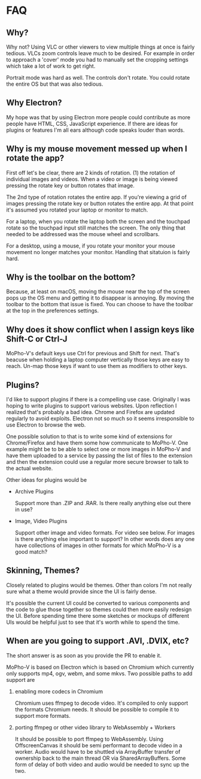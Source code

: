 # FAQ

## Why?

Why not? Using VLC or other viewers to view multiple
things at once is fairly tedious. VLCs zoom controls
leave much to be desired. For example in order to
approach a 'cover' mode you had to manually set the
cropping settings which take a lot of work to get right.

Portrait mode was hard as well. The controls don't
rotate. You could rotate the entire OS but that
was also tedious.

## Why Electron?

My hope was that by using Electron more people could contribute as more
people have HTML, CSS, JavaScript experience. If there are ideas for plugins
or features I'm all ears although code speaks louder than words.

## Why is my mouse movement messed up when I rotate the app?

First off let's be clear, there are 2 kinds of rotation. (1) the
rotation of individual images and videos. When a video or image
is being viewed pressing the rotate key or button rotates that image.

The 2nd type of rotation rotates the entire app. If you're viewing
a grid of images pressing the rotate key or button rotates the entire
app. At that point it's assumed you rotated your laptop or monitor to
match. 

For a laptop, when you rotate the laptop both the screen and the
touchpad rotate so the touchpad input still matches the screen. The
only thing that needed to be addressed was the mouse wheel and
scrollbars.

For a desktop, using a mouse, if you rotate your monitor your
mouse movement no longer matches your monitor. Handling that
sitatuion is fairly hard.

## Why is the toolbar on the bottom?

Because, at least on macOS, moving the mouse near the top
of the screen pops up the OS menu and getting it to disappear
is annoying. By moving the toolbar to the bottom that issue
is fixed. You can choose to have the toolbar at the top in
the preferences settings.

## Why does it show conflict when I assign keys like Shift-C or Ctrl-J

MoPho-V's default keys use Ctrl for previous and Shift
for next. That's beacuse when holding a laptop computer
vertically those keys are easy to reach.  Un-map those
keys if want to use them as modifiers to other keys.

## Plugins?

I'd like to support plugins if there is a compelling use case.
Originally I was hoping to write plugins to support various websites.
Upon reflection I realized that's probably a bad idea. Chrome and Firefox
are updated regularly to avoid exploits. Electron not so much so
it seems irresponsible to use Electron to browse the web.

One possible solution to that is to write some kind of extensions
for Chrome/Firefox and have them some how communicate to MoPho-V.
One example might be to be able to select one or more images in
MoPho-V and have them uploaded to a service by passing the list of files
to the extension and then the extension could use a regular
more secure browser to talk to the actual website.

Other ideas for plugins would be

*   Archive Plugins

    Support more than .ZIP and .RAR. Is there really anything else out there in use?

*   Image, Video Plugins

    Support other image and video formats. For video see below. For images
    is there anything else important to support? In other words does
    any one have collections of images in other formats for which MoPho-V
    is a good match?

## Skinning, Themes?

Closely related to plugins would be themes. Other than colors I'm not
really sure what a theme would provide since the UI is fairly dense.

It's possible the current UI could be converted to various components
and the code to glue those together so themes could then more easily
redesign the UI. Before spending time there some sketches or mockups
of different UIs would be helpful just to see that it's worth while
to spend the time.

## When are you going to support .AVI, .DVIX, etc?

The short answer is as soon as you provide the PR to enable it.

MoPho-V is based on Electron which is based on Chromium which currently only supports mp4, ogv, webm, and some mkvs.
Two possible paths to add support are 

1. enabling more codecs in Chromium

   Chromium uses ffmpeg to decode video. It's compiled to only support the formats Chromium needs. It should be possible
   to compile it to support more formats.

2. porting ffmpeg or other video library to WebAssembly + Workers

   It should be possible to port ffmpeg to WebAssembly. Using OffscreenCanvas it should be
   semi performant to decode video in a worker. Audio would have to be shuttled via
   ArrayBuffer transfer of ownership back to the main thread OR via SharedArrayBuffers.
   Some form of delay of both video and audio would be needed to sync up the two.

